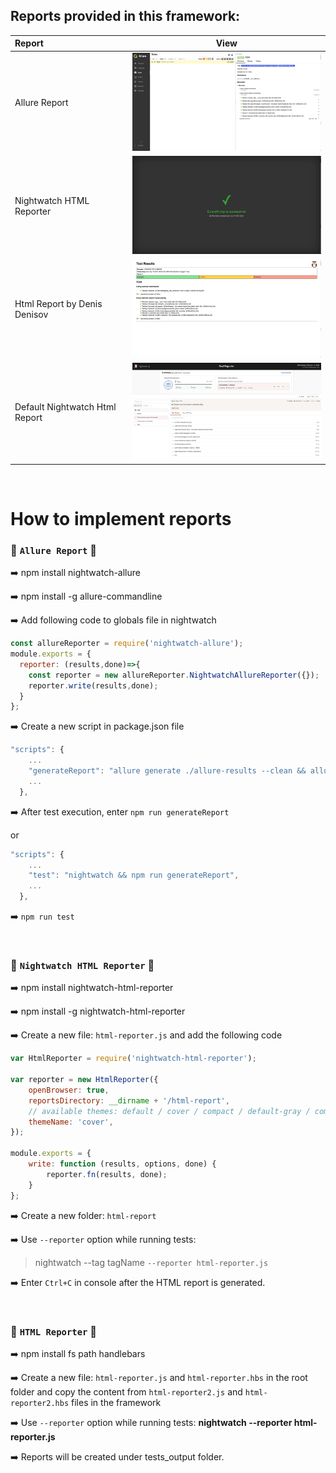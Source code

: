 ## Reports provided in this framework:

| Report | View |
| :--- | :---:  |
| Allure Report | <img src="images/allure-report.png" width="400"/> |
| Nightwatch HTML Reporter | <img src="images/awesome.png" width="400"/>|
| Html Report by Denis Denisov | <img src="images/html-report.png" width="400"/>|
| Default Nightwatch Html Report | <img src="images/DEFAULT.png" width="400"/>|

</br>

# How to implement reports

### 🧿 **`Allure Report`** 🧿

➡️  npm install nightwatch-allure

➡️ npm install -g allure-commandline

➡️  Add following code to globals file in nightwatch
```js
const allureReporter = require('nightwatch-allure');
module.exports = {
  reporter: (results,done)=>{
    const reporter = new allureReporter.NightwatchAllureReporter({});
    reporter.write(results,done);
  }
};
```
➡️  Create a new script in package.json file
```js
"scripts": {
    ...
    "generateReport": "allure generate ./allure-results --clean && allure open",
    ...
  },
```
➡️  After test execution, enter `npm run generateReport`

or

```js
"scripts": {
    ...
    "test": "nightwatch && npm run generateReport",
    ...
  },
```
➡️  `npm run test`


</br>

### 🧿 **`Nightwatch HTML Reporter`** 🧿

➡️  npm install nightwatch-html-reporter

➡️  npm install -g nightwatch-html-reporter

➡️  Create a new file: `html-reporter.js` and add the following code
```js
var HtmlReporter = require('nightwatch-html-reporter');

var reporter = new HtmlReporter({
    openBrowser: true,
    reportsDirectory: __dirname + '/html-report',
    // available themes: default / cover / compact / default-gray / compact-gray
    themeName: 'cover',
});

module.exports = {
    write: function (results, options, done) {
        reporter.fn(results, done);
    }
};
```
➡️  Create a new folder: `html-report`

➡️  Use `--reporter` option while running tests:  
> nightwatch --tag tagName `--reporter html-reporter.js`

➡️  Enter `Ctrl+C` in console after the HTML report is generated.

<br/>

### 🧿 **`HTML Reporter`** 🧿

➡️  npm install fs path handlebars

➡️  Create a new file: `html-reporter.js` and `html-reporter.hbs` in the root folder and copy the content from `html-reporter2.js` and `html-reporter2.hbs` files in the framework

➡️  Use `--reporter` option while running tests:  **nightwatch --reporter html-reporter.js**

➡️  Reports will be created under tests_output folder. 

